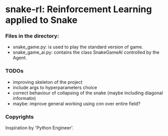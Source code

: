 # snake-rl: Reinforcement Learning applied to Snake

### Files in the directory:
- snake_game.py: is used to play the standard version of game.
- snake_game_ai.py: contains the class SnakeGameAI controlled by the Agent.

### TODOs
- improving skeleton of the project
- include args to hyperparameters choice
- correct behaviour of collapsing of the snake (maybe including diagonal informatin)
- maybe: improve general working using cnn over entire field?


### Copyrights
Inspiration by 'Python Engineer'.